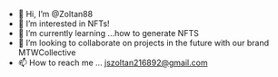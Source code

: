 - 👋 Hi, I’m @Zoltan88
- 👀 I’m interested in NFTs!
- 🌱 I’m currently learning ...how to generate NFTS
- 💞️ I’m looking to collaborate on projects in the future with our brand MTWCollective
- 📫 How to reach me ... jszoltan216892@gmail.com

<!---
Zoltan88/Zoltan88 is a ✨ special ✨ repository because its `README.md` (this file) appears on your GitHub profile.
You can click the Preview link to take a look at your changes.
--->
